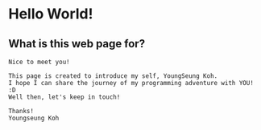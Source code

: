 # Hello World!

What is this web page for?
--
```
Nice to meet you!

This page is created to introduce my self, YoungSeung Koh.
I hope I can share the journey of my programming adventure with YOU! :D
Well then, let's keep in touch!

Thanks!
Youngseung Koh
```
